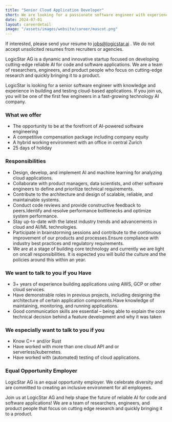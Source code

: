 ```yaml
---
title: "Senior Cloud Application Developer"
short: We are looking for a passionate software engineer with experience in building and testing cloud-based applications.
date: 2024-07-01
layout: careerdetail
image: "/assets/images/website/career/mascot.png"
---
```


If interested, please send your resume to jobs@logicstar.ai . We do not accept unsolicited resumes from recruiters or agencies.

LogicStar AG is a dynamic and innovative startup focused on developing cutting-edge reliable AI for code and software applications. We are a team of researchers, engineers, and product people who focus on cutting-edge research and quickly bringing it to a product.

LogicStar is looking for a senior software engineer with knowledge and experience in building and testing cloud-based applications. If you join us, you will be one of the first few engineers in a fast-growing technology AI company.

### What we offer
  - The opportunity to be at the forefront of AI-powered software engineering
  - A competitive compensation package including company equity
  - A hybrid working environment with an office in central Zurich
  - 25 days of holiday

### Responsibilities
  - Design, develop, and implement AI and machine learning for analyzing cloud applications. 
  - Collaborate with product managers, data scientists, and other software engineers to define and prioritize technical requirements.
  - Contribute to the architecture and design of scalable, reliable, and maintainable systems.
  - Conduct code reviews and provide constructive feedback to peers.Identify and resolve performance bottlenecks and optimize system performance.
  - Stay up-to-date with the latest industry trends and advancements in cloud and AI/ML technologies.
  - Participate in brainstorming sessions and contribute to the continuous improvement of our products and processes.Ensure compliance with industry best practices and regulatory requirements.
  - We are at a stage of building core technology and currently we are light on oncall responsibilities. It is expected you will build the culture and the policies around this within an year.

### We want to talk to you if you Have
  - 3+ years of experience building applications using AWS, GCP or other cloud services.
  - Have demonstrable roles in previous projects, including designing the architecture of certain application components.Have knowledge of maintaining, monitoring, and running applications.
  - Good communication skills are essential – being able to explain the core technical decision behind a feature development and why it was taken

### We especially want to talk to you if you
  - Know C++ and/or Rust
  - Have worked with more than one cloud API and or serverless/kubernetes.
  - Have worked with (automated) testing of cloud applications.

### Equal Opportunity Employer
LogicStar AG is an equal opportunity employer. We celebrate diversity and are committed to creating an inclusive environment for all employees.

Join us at LogicStar AG and help shape the future of reliable AI for code and software applications! We are a team of researchers, engineers, and product people that focus on cutting edge research and quickly bringing it to a product.